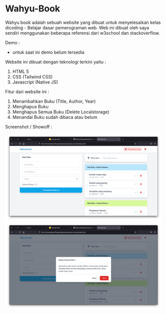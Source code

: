 # Wahyu-Book

Wahyu book adalah sebuah website yang dibuat untuk menyelesaikan kelas dicoding - Belajar dasar pemerograman web. Web ini dibuat oleh saya sendiri menggunakan beberapa referensi dari w3school dan stackoverflow.

Demo :

- untuk saat ini demo belum tersedia

Website ini dibuat dengan teknologi terkini yaitu :

1. HTML 5
2. CSS (Tailwind CSS)
3. Javascript (Native JS)

Fitur dari website ini :

1. Menambahkan Buku (Title, Author, Year)
2. Menghapus Buku
3. Menghapus Semua Buku (Delete Localstorage)
4. Menandai Buku sudah dibaca atau belum

Screenshot / Showoff :

![Screenshots](art/1.png?raw=true)
![Screenshots](art/3.png?raw=true)
